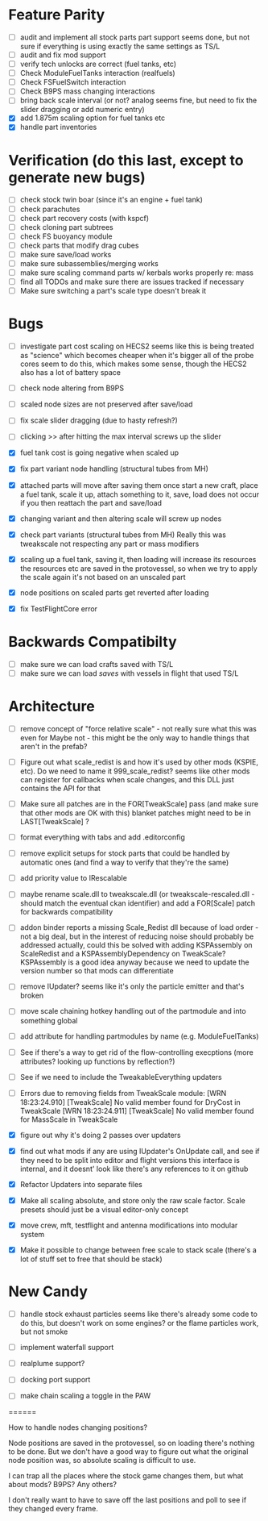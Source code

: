 # Feature Parity

- [ ] audit and implement all stock parts
	part support seems done, but not sure if everything is using exactly the same settings as TS/L
- [ ] audit and fix mod support
- [ ] verify tech unlocks are correct (fuel tanks, etc)
- [ ] Check ModuleFuelTanks interaction (realfuels)
- [ ] Check FSFuelSwitch interaction
- [ ] Check B9PS mass changing interactions
- [ ] bring back scale interval (or not? analog seems fine, but need to fix the slider dragging or add numeric entry)
- [x] add 1.875m scaling option for fuel tanks etc
- [x] handle part inventories

# Verification (do this last, except to generate new bugs)

- [ ] check stock twin boar (since it's an engine + fuel tank)
- [ ] check parachutes
- [ ] check part recovery costs (with kspcf)
- [ ] check cloning part subtrees
- [ ] check FS buoyancy module
- [ ] check parts that modify drag cubes
- [ ] make sure save/load works
- [ ] make sure subassemblies/merging works
- [ ] make sure scaling command parts w/ kerbals works properly re: mass
- [ ] find all TODOs and make sure there are issues tracked if necessary
- [ ] Make sure switching a part's scale type doesn't break it

# Bugs

- [ ] investigate part cost scaling on HECS2
		seems like this is being treated as "science" which becomes cheaper when it's bigger
		all of the probe cores seem to do this, which makes some sense, though the HECS2 also has a lot of battery space
- [ ] check node altering from B9PS
- [ ] scaled node sizes are not preserved after save/load
- [ ] fix scale slider dragging (due to hasty refresh?)
- [ ] clicking >> after hitting the max interval screws up the slider
- [x] fuel tank cost is going negative when scaled up
- [x] fix part variant node handling (structural tubes from MH)
- [x] attached parts will move after saving them once
		start a new craft, place a fuel tank, scale it up, attach something to it, save, load
		does not occur if you then reattach the part and save/load
- [x] changing variant and then altering scale will screw up nodes
- [x] check part variants (structural tubes from MH)
		Really this was tweakscale not respecting any part or mass modifiers
- [x] scaling up a fuel tank, saving it, then loading will increase its resources
		the resources etc are saved in the protovessel, so when we try to apply the scale again it's not based on an unscaled part
- [x] node positions on scaled parts get reverted after loading
- [x] fix TestFlightCore error


# Backwards Compatibilty

- [ ] make sure we can load crafts saved with TS/L
- [ ] make sure we can load *saves* with vessels in flight that used TS/L

# Architecture

- [ ] remove concept of "force relative scale" - not really sure what this was even for
		Maybe not - this might be the only way to handle things that aren't in the prefab?
- [ ] Figure out what scale_redist is and how it's used by other mods (KSPIE, etc).  Do we need to name it 999_scale_redist?
		seems like other mods can register for callbacks when scale changes, and this DLL just contains the API for that
- [ ] Make sure all patches are in the FOR[TweakScale] pass (and make sure that other mods are OK with this)
		blanket patches might need to be in LAST[TweakScale] ?
- [ ] format everything with tabs and add .editorconfig
- [ ] remove explicit setups for stock parts that could be handled by automatic ones (and find a way to verify that they're the same)
- [ ] add priority value to IRescalable
- [ ] maybe rename scale.dll to tweakscale.dll (or tweakscale-rescaled.dll - should match the eventual ckan identifier) and add a FOR[Scale] patch for backwards compatibility
- [ ] addon binder reports a missing Scale_Redist dll because of load order - not a big deal, but in the interest of reducing noise should probably be addressed
		actually, could this be solved with adding KSPAssembly on ScaleRedist and a KSPAssemblyDependency on TweakScale?
		KSPAssembly is a good idea anyway because we need to update the version number so that mods can differentiate
- [ ] remove IUpdater? seems like it's only the particle emitter and that's broken
- [ ] move scale chaining hotkey handling out of the partmodule and into something global
- [ ] add attribute for handling partmodules by name (e.g. ModuleFuelTanks)
- [ ] See if there's a way to get rid of the flow-controlling execptions (more attributes?  looking up functions by reflection?)
- [ ] See if we need to include the TweakableEverything updaters
- [ ] Errors due to removing fields from TweakScale module:
		[WRN 18:23:24.910] [TweakScale] No valid member found for DryCost in TweakScale
		[WRN 18:23:24.911] [TweakScale] No valid member found for MassScale in TweakScale
- [x] figure out why it's doing 2 passes over updaters
- [x] find out what mods if any are using IUpdater's OnUpdate call, and see if they need to be split into editor and flight versions
	this interface is internal, and it doesnt' look like there's any references to it on github
- [x] Refactor Updaters into separate files
- [x] Make all scaling absolute, and store only the raw scale factor.  Scale presets should just be a visual editor-only concept
- [x] move crew, mft, testflight and antenna modifications into modular system
- [x] Make it possible to change between free scale to stack scale (there's a lot of stuff set to free that should be stack)



# New Candy

- [ ] handle stock exhaust particles
		seems like there's already some code to do this, but doesn't work on some engines?
		or the flame particles work, but not smoke
- [ ] implement waterfall support
- [ ] realplume support?
- [ ] docking port support
- [ ] make chain scaling a toggle in the PAW


======

How to handle nodes changing positions?

Node positions are saved in the protovessel, so on loading there's nothing to be done.  But we don't have a good way to
figure out what the original node position was, so absolute scaling is difficult to use.

I can trap all the places where the stock game changes them, but what about mods?  B9PS?  Any others?

I don't really want to have to save off the last positions and poll to see if they changed every frame.